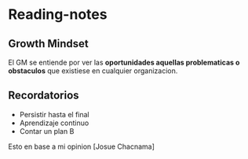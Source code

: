 # Reading-notes
## Growth Mindset
El GM se entiende por ver las **oportunidades aquellas problematicas o obstaculos** que existiese en cualquier organizacion. 
## Recordatorios
- Persistir hasta el final
- Aprendizaje continuo
- Contar un plan B

Esto en base a mi opinion [Josue Chacnama]

